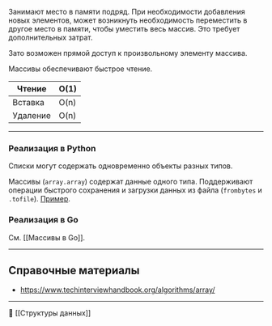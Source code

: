 Занимают место в памяти подряд. При необходимости добавления новых элементов, может возникнуть необходимость переместить в другое место в памяти, чтобы уместить весь массив. Это требует дополнительных затрат.

Зато возможен прямой доступ к произвольному элементу массива.

Массивы обеспечивают быстрое чтение.

| Чтение   | O(1) |
| -------- | ---- |
| Вставка  | O(n) |
| Удаление | O(n) |

----- 
### Реализация в Python

Списки могут содержать одновременно объекты разных типов.

Массивы (`array.array`) содержат данные одного типа. Поддерживают операции быстрого сохранения и загрузки данных из файла (`frombytes` и `.tofile`). [Пример](https://github.com/hazadus/python-learn/blob/main/arrays/fp_example_2_19.py).

### Реализация в Go

См. [[Массивы в Go]].

----
## Справочные материалы

- https://www.techinterviewhandbook.org/algorithms/array/

----
📂 [[Структуры данных]]